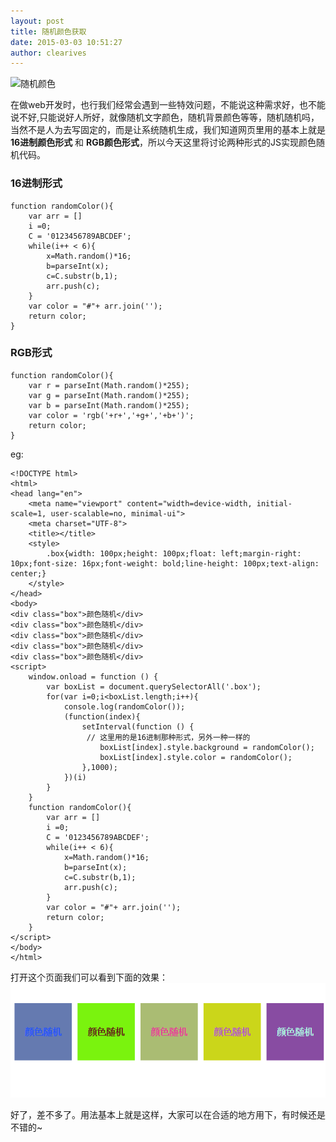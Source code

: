```yaml
---
layout: post
title: 随机颜色获取
date: 2015-03-03 10:51:27
author: clearives
---
```

![随机颜色](http://7othoq.com1.z0.glb.clouddn.com/randomcolor.gif "随机颜色")

在做web开发时，也行我们经常会遇到一些特效问题，不能说这种需求好，也不能说不好,只能说好人所好，就像随机文字颜色，随机背景颜色等等，随机随机吗，当然不是人为去写固定的，而是让系统随机生成，我们知道网页里用的基本上就是 **16进制颜色形式** 和 **RGB颜色形式**，所以今天这里将讨论两种形式的JS实现颜色随机代码。

<!--more-->

### 16进制形式

```
function randomColor(){
    var arr = []
    i =0;
    C = '0123456789ABCDEF';
    while(i++ < 6){
        x=Math.random()*16;
        b=parseInt(x);
        c=C.substr(b,1);
        arr.push(c);
    }
    var color = "#"+ arr.join('');
    return color;
}
```

### RGB形式

```
function randomColor(){
    var r = parseInt(Math.random()*255);
    var g = parseInt(Math.random()*255);
    var b = parseInt(Math.random()*255);
    var color = 'rgb('+r+','+g+','+b+')';
    return color;
}
```

eg:

```
<!DOCTYPE html>
<html>
<head lang="en">
    <meta name="viewport" content="width=device-width, initial-scale=1, user-scalable=no, minimal-ui">
    <meta charset="UTF-8">
    <title></title>
    <style>
        .box{width: 100px;height: 100px;float: left;margin-right: 10px;font-size: 16px;font-weight: bold;line-height: 100px;text-align: center;}
    </style>
</head>
<body>
<div class="box">颜色随机</div>
<div class="box">颜色随机</div>
<div class="box">颜色随机</div>
<div class="box">颜色随机</div>
<div class="box">颜色随机</div>
<script>
    window.onload = function () {
        var boxList = document.querySelectorAll('.box');
        for(var i=0;i<boxList.length;i++){
            console.log(randomColor());
            (function(index){
                setInterval(function () {
                 // 这里用的是16进制那种形式，另外一种一样的
                    boxList[index].style.background = randomColor();
                    boxList[index].style.color = randomColor();
                },1000);
            })(i)
        }
    }
    function randomColor(){
        var arr = []
        i =0;
        C = '0123456789ABCDEF';
        while(i++ < 6){
            x=Math.random()*16;
            b=parseInt(x);
            c=C.substr(b,1);
            arr.push(c);
        }
        var color = "#"+ arr.join('');
        return color;
    }
</script>
</body>
</html>
```
打开这个页面我们可以看到下面的效果：
![随机颜色](/images/randomcolor.gif "随机颜色")

好了，差不多了。用法基本上就是这样，大家可以在合适的地方用下，有时候还是不错的~
